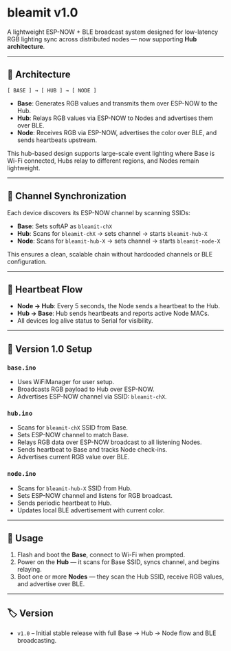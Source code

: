 # bleamit v1.0

A lightweight ESP-NOW + BLE broadcast system designed for low-latency RGB lighting sync across distributed nodes — now supporting **Hub architecture**.

---

## 🧠 Architecture

```text
[ BASE ] → [ HUB ] → [ NODE ]
```

- **Base**: Generates RGB values and transmits them over ESP-NOW to the Hub.
- **Hub**: Relays RGB values via ESP-NOW to Nodes and advertises them over BLE.
- **Node**: Receives RGB via ESP-NOW, advertises the color over BLE, and sends heartbeats upstream.

This hub-based design supports large-scale event lighting where Base is Wi-Fi connected, Hubs relay to different regions, and Nodes remain lightweight.

---

## 📡 Channel Synchronization

Each device discovers its ESP-NOW channel by scanning SSIDs:

- **Base**: Sets softAP as `bleamit-chX`
- **Hub**: Scans for `bleamit-chX` → sets channel → starts `bleamit-hub-X`
- **Node**: Scans for `bleamit-hub-X` → sets channel → starts `bleamit-node-X`

This ensures a clean, scalable chain without hardcoded channels or BLE configuration.

---

## 🔄 Heartbeat Flow

- **Node → Hub**: Every 5 seconds, the Node sends a heartbeat to the Hub.
- **Hub → Base**: Hub sends heartbeats and reports active Node MACs.
- All devices log alive status to Serial for visibility.

---

## 🚀 Version 1.0 Setup

### `base.ino`
- Uses WiFiManager for user setup.
- Broadcasts RGB payload to Hub over ESP-NOW.
- Advertises ESP-NOW channel via SSID: `bleamit-chX`.

### `hub.ino`
- Scans for `bleamit-chX` SSID from Base.
- Sets ESP-NOW channel to match Base.
- Relays RGB data over ESP-NOW broadcast to all listening Nodes.
- Sends heartbeat to Base and tracks Node check-ins.
- Advertises current RGB value over BLE.

### `node.ino`
- Scans for `bleamit-hub-X` SSID from Hub.
- Sets ESP-NOW channel and listens for RGB broadcast.
- Sends periodic heartbeat to Hub.
- Updates local BLE advertisement with current color.

---

## 🧪 Usage

1. Flash and boot the **Base**, connect to Wi-Fi when prompted.
2. Power on the **Hub** — it scans for Base SSID, syncs channel, and begins relaying.
3. Boot one or more **Nodes** — they scan the Hub SSID, receive RGB values, and advertise over BLE.

---

## 🏷 Version

- `v1.0` – Initial stable release with full Base → Hub → Node flow and BLE broadcasting.
